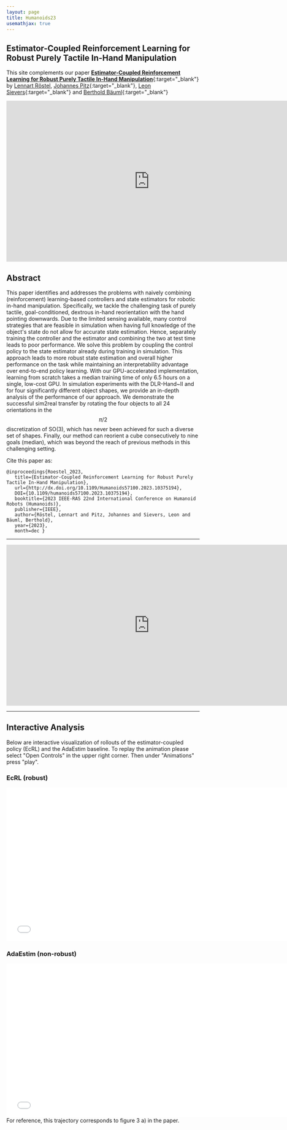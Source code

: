 ```yaml
---
layout: page
title: Humanoids23
usemathjax: true
---
```

## Estimator-Coupled Reinforcement Learning for Robust Purely Tactile In-Hand Manipulation
This site complements our paper [**Estimator-Coupled Reinforcement Learning for Robust Purely Tactile In-Hand Manipulation**](https://arxiv.org/abs/2311.04060){:target="_blank"} by [Lennart Röstel](https://scholar.google.com/citations?user=BPUd5h0AAAAJ&hl=en&oi=sra), [Johannes Pitz](https://www.linkedin.com/in/johannes-pitz/){:target="_blank"}, [Leon Sievers](https://www.linkedin.com/in/leon-sievers/){:target="_blank"} and [Berthold Bäuml](https://scholar.google.com/citations?hl=en&user=fjvpDsEAAAAJ){:target="_blank"}

<p align="center">
<iframe width="746" height="420" src="https://www.youtube.com/embed/P8jSDg5TA_E" title="YouTube video player" frameborder="0" allow="accelerometer; autoplay; clipboard-write; encrypted-media; gyroscope; picture-in-picture; web-share" allowfullscreen></iframe>
</p>

## Abstract

This paper identifies and addresses the problems with naively combining (reinforcement) learning-based controllers and state estimators for robotic in-hand manipulation. Specifically, we tackle the challenging task of purely tactile, goal-conditioned, dextrous in-hand reorientation with the hand pointing downwards.
Due to the limited sensing available, many control strategies that are feasible in simulation when having full knowledge of the object's state do not allow for accurate state estimation. Hence, separately training the controller and the estimator and combining the two at test time leads to poor performance. 
We solve this problem by coupling the control policy to the state estimator already during training in simulation.
This approach leads to more robust state estimation and overall higher performance on the task while maintaining an interpretability advantage over end-to-end policy learning. 
With our GPU-accelerated implementation, learning from scratch takes a median training time of only 6.5 hours on a single, low-cost GPU.
In simulation experiments with the DLR-Hand~II and for four significantly different object shapes, we provide an in-depth analysis of the performance of our approach. 
We demonstrate the successful sim2real transfer by rotating the four objects to all 24 orientations in the $$\pi/2$$ discretization of SO(3), which has never been achieved for such a diverse set of shapes. 
Finally, our method can reorient a cube consecutively to nine goals (median), which was beyond the reach of previous methods in this challenging setting.
<!---![Sequence](../assets/imgs/humanoids23/motiv_pic.png) -->


Cite this paper as:

    @inproceedings{Roestel_2023,
       title={Estimator-Coupled Reinforcement Learning for Robust Purely Tactile In-Hand Manipulation},
       url={http://dx.doi.org/10.1109/Humanoids57100.2023.10375194},
       DOI={10.1109/humanoids57100.2023.10375194},
       booktitle={2023 IEEE-RAS 22nd International Conference on Humanoid Robots (Humanoids)},
       publisher={IEEE},
       author={Röstel, Lennart and Pitz, Johannes and Sievers, Leon and Bäuml, Berthold},
       year={2023},
       month=dec }

---

<p align="center">
<iframe width="746" height="420" src="https://www.youtube.com/embed/rIDo_DmlDF4" title="YouTube video player" frameborder="0" allow="accelerometer; autoplay; clipboard-write; encrypted-media; gyroscope; picture-in-picture; web-share" allowfullscreen></iframe>
</p>

---

## Interactive Analysis
Below are interactive visualization of rollouts of the estimator-coupled policy (EcRL) and the AdaEstim baseline.
To replay the animation please select "Open Controls" in the upper right corner. Then under "Animations" press "play".

### EcRL (robust)
<embed type="text/html" src="../assets/imgs/humanoids23/scene_22_ecrl.html" width="746" height="400">

### AdaEstim (non-robust)
<embed type="text/html" src="../assets/imgs/humanoids23/scene_22_ma.html" width="746" height="400">
For reference, this trajectory corresponds to figure 3 a) in the paper.
